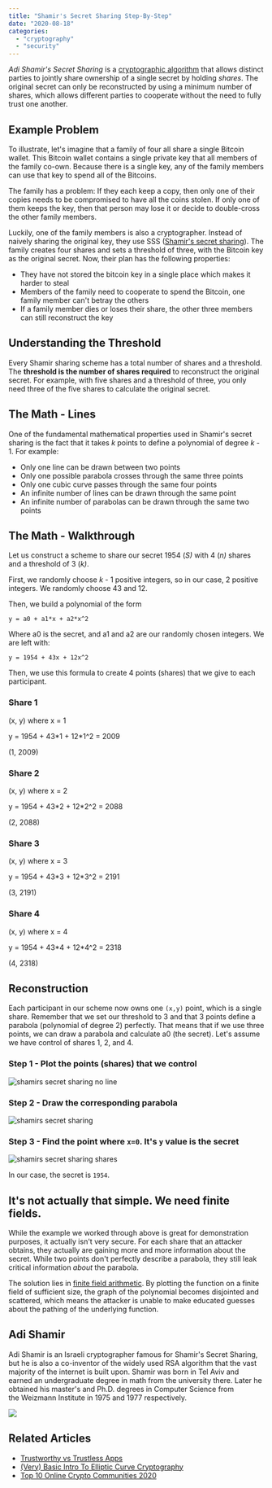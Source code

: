 ```yaml
---
title: "Shamir's Secret Sharing Step-By-Step"
date: "2020-08-18"
categories: 
  - "cryptography"
  - "security"
---
```


_Adi Shamir's Secret Sharing_ is a [cryptographic algorithm](https://qvault.io/cryptography/what-is-cryptography/) that allows distinct parties to jointly share ownership of a single secret by holding _shares_. The original secret can only be reconstructed by using a minimum number of shares, which allows different parties to cooperate without the need to fully trust one another.

## Example Problem

To illustrate, let's imagine that a family of four all share a single Bitcoin wallet. This Bitcoin wallet contains a single private key that all members of the family co-own. Because there is a single key, any of the family members can use that key to spend all of the Bitcoins.

The family has a problem: If they each keep a copy, then only one of their copies needs to be compromised to have all the coins stolen. If only one of them keeps the key, then that person may lose it or decide to double-cross the other family members.

Luckily, one of the family members is also a cryptographer. Instead of naively sharing the original key, they use SSS ([Shamir's secret sharing](https://en.wikipedia.org/wiki/Shamir%27s_Secret_Sharing)). The family creates four shares and sets a threshold of three, with the Bitcoin key as the original secret. Now, their plan has the following properties:

- They have not stored the bitcoin key in a single place which makes it harder to steal
- Members of the family need to cooperate to spend the Bitcoin, one family member can't betray the others
- If a family member dies or loses their share, the other three members can still reconstruct the key

## Understanding the Threshold

Every Shamir sharing scheme has a total number of shares and a threshold. The **threshold is the number of shares required** to reconstruct the original secret. For example, with five shares and a threshold of three, you only need three of the five shares to calculate the original secret.

## The Math - Lines

One of the fundamental mathematical properties used in Shamir's secret sharing is the fact that it takes _k_ points to define a polynomial of degree _k_ \- 1. For example:

- Only one line can be drawn between two points
- Only one possible parabola crosses through the same three points
- Only one cubic curve passes through the same four points
- An infinite number of lines can be drawn through the same point
- An infinite number of parabolas can be drawn through the same two points

## The Math - Walkthrough

Let us construct a scheme to share our secret 1954 (_S)_ with 4 (_n)_ shares and a threshold of 3 (_k)_.

First, we randomly choose _k_ - 1 positive integers, so in our case, 2 positive integers. We randomly choose 43 and 12.

Then, we build a polynomial of the form

```
y = a0 + a1*x + a2*x^2
```

Where a0 is the secret, and a1 and a2 are our randomly chosen integers. We are left with:

```
y = 1954 + 43x + 12x^2
```

Then, we use this formula to create 4 points (shares) that we give to each participant.

### Share 1

(x, y) where x = 1

y = 1954 + 43\*1 + 12\*1^2 = 2009

(1, 2009)

### Share 2

(x, y) where x = 2

y = 1954 + 43\*2 + 12\*2^2 = 2088

(2, 2088)

### Share 3

(x, y) where x = 3

y = 1954 + 43\*3 + 12\*3^2 = 2191

(3, 2191)

### Share 4

(x, y) where x = 4

y = 1954 + 43\*4 + 12\*4^2 = 2318

(4, 2318)

## Reconstruction

Each participant in our scheme now owns one `(x,y)` point, which is a single share. Remember that we set our threshold to 3 and that 3 points define a parabola (polynomial of degree 2) perfectly. That means that if we use three points, we can draw a parabola and calculate a0 (the secret). Let's assume we have control of shares 1, 2, and 4.

### Step 1 - Plot the points (shares) that we control

![shamirs secret sharing no line](images/shamirs-secret-sharing-no-line-1024x498.jpg)

### Step 2 - Draw the corresponding parabola

![shamirs secret sharing](images/shamirs-secret-sharing-1024x540.jpg)

### Step 3 - Find the point where `x=0`. It's `y` value is the secret

![shamirs secret sharing shares](images/shamirs-secret-sharing-shares-1024x555.jpg)

In our case, the secret is `1954`.

## It's not actually that simple. We need finite fields.

While the example we worked through above is great for demonstration purposes, it actually isn't very secure. For each share that an attacker obtains, they actually are gaining more and more information about the secret. While two points don't perfectly describe a parabola, they still leak critical information _about_ the parabola.

The solution lies in [finite field arithmetic](https://en.wikipedia.org/wiki/Finite_field_arithmetic). By plotting the function on a finite field of sufficient size, the graph of the polynomial becomes disjointed and scattered, which means the attacker is unable to make educated guesses about the pathing of the underlying function.

## Adi Shamir

Adi Shamir is an Israeli cryptographer famous for Shamir's Secret Sharing, but he is also a co-inventor of the widely used RSA algorithm that the vast majority of the internet is built upon. Shamir was born in Tel Aviv and earned an undergraduate degree [](https://en.wikipedia.org/wiki/Bachelor_of_Science)in math from the university there. Later he obtained his master's and Ph.D. degrees in Computer Science from the Weizmann Institute in 1975 and 1977 respectively.

![](images/440px-Adi_Shamir_Royal_Society-200x300.jpg)

## Related Articles

- [Trustworthy vs Trustless Apps](https://qvault.io/2019/07/23/trustworthy-vs-trustless-apps/)
- [(Very) Basic Intro To Elliptic Curve Cryptography](https://qvault.io/2019/12/31/very-basic-intro-to-elliptic-curve-cryptography/)
- [Top 10 Online Crypto Communities 2020](https://qvault.io/2020/01/08/top-10-online-crypto-communities-2020/)
